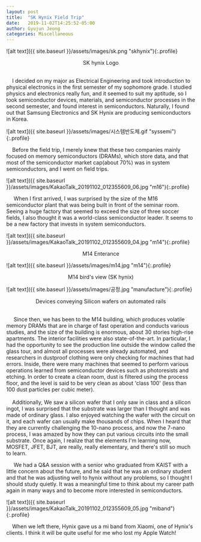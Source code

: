 ```yaml
---
layout: post
title:  "SK Hynix Field Trip"
date:   2019-11-02T14:25:52-05:00
author: Gyujun Jeong
categories: Miscellaneous
---
```


![alt text]({{ site.baseurl }}/assets/images/sk.png "skhynix"){:.profile}
<center>SK hynix Logo</center>
<br>

&nbsp;&nbsp;&nbsp;&nbsp;I decided on my major as Electrical Engineering and took introduction to physical electronics in the first semester of my sophomore grade. I studied physics and electronics really fun, and it seemed to suit my aptitude, so I took semiconductor devices, materials, and semiconductor processes in the second semester, and found interest in semiconductors. Naturally, I found out that Samsung Electronics and SK Hynix are producing semiconductors in Korea.
 
![alt text]({{ site.baseurl }}/assets/images/시스템반도체.gif "syssemi"){:.profile}
<br>
 
&nbsp;&nbsp;&nbsp;&nbsp;Before the field trip, I merely knew that these two companies mainly focused on memory semiconductors (DRAMs), which store data, and that most of the semiconductor market cap(about 70%) was in system semiconductors, and I went on field trips.
  

![alt text]({{ site.baseurl }}/assets/images/KakaoTalk_20191102_012355609_06.jpg "m16"){:.profile}
<br>
  
&nbsp;&nbsp;&nbsp;&nbsp; When I first arrived, I was surprised by the size of the M16 semiconductor plant that was being built in front of the seminar room. Seeing a huge factory that seemed to exceed the size of three soccer fields, I also thought it was a world-class semiconductor leader. It seems to be a new factory that invests in system semiconductors.
 
![alt text]({{ site.baseurl }}/assets/images/KakaoTalk_20191102_012355609_04.jpg "m14"){:.profile}
<center>M14 Enterance</center>

![alt text]({{ site.baseurl }}/assets/images/m14.jpg "m14"){:.profile}
<center>M14 bird's view (SK hynix)</center>

![alt text]({{ site.baseurl }}/assets/images/공정.jpg "manufacture"){:.profile}
<center>Devices conveying Silicon wafers on automated rails</center>
<br>


&nbsp;&nbsp;&nbsp;&nbsp; Since then, we has been to the M14 building, which produces volatile memory DRAMs that are in charge of fast operation and conducts various studies, and the size of the building is enormous, about 30 stories high-rise apartments. The interior facilities were also state-of-the-art. In particular, I had the opportunity to see the production line outside the window called the glass tour, and almost all processes were already automated, and researchers in dustproof clothing were only checking for machines that had errors. Inside, there were many machines that seemed to perform various operations learned from semiconductor devices such as photoresists and etching. In order to create a clean room, dust is filtered using the process floor, and the level is said to be very clean as about 'class 100' (less than 100 dust particles per cubic meter).
<br>
<br>
&nbsp;&nbsp;&nbsp;&nbsp;Additionally, We saw a silicon wafer that I only saw in class and a silicon ingot, I was surprised that the substrate was larger than I thought and was made of ordinary glass. I also enjoyed watching the wafer with the circuit on it, and each wafer can usually make thousands of chips. When I heard that they are currently challenging the 10-nano process, and now the 7-nano process, I was amazed by how they can put various circuits into the small substrate. Once again, I realize that the elements I'm learning now, MOSFET, JFET, BJT, are really, really elementary, and there's still so much to learn.
    
 
&nbsp;&nbsp;&nbsp;&nbsp; We had a Q&A session with a senior who graduated from KAIST with a little concern about the future, and he said that he was an ordinary student and that he was adjusting well to hynix without any problems, so I thought I should study quietly. It was a meaningful time to think about my career path again in many ways and to become more interested in semiconductors.

![alt text]({{ site.baseurl }}/assets/images/KakaoTalk_20191102_012355609_05.jpg "miband"){:.profile}

&nbsp;&nbsp;&nbsp;&nbsp;When we left there, Hynix gave us a mi band from Xiaomi, one of Hynix's clients. I think it will be quite useful for me who lost my Apple Watch! 
